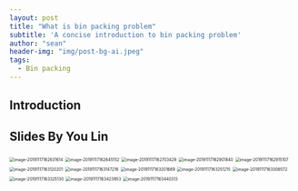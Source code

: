 ```yaml
---
layout: post
title: "What is bin packing problem"
subtitle: 'A concise introduction to bin packing problem'
author: "sean"
header-img: "img/post-bg-ai.jpeg"
tags:
  - Bin packing
---
```


## Introduction







## Slides By You Lin

<img src="https://tva1.sinaimg.cn/large/006y8mN6gy1g91479zhamj31900oy7i4.jpg" alt="image-20191117162631614" style="zoom:50%;" />

<img src="https://tva1.sinaimg.cn/large/006y8mN6gy1g9147i7831j31660oyagm.jpg" alt="image-20191117162645152" style="zoom:50%;" />

<img src="https://tva1.sinaimg.cn/large/006y8mN6gy1g9147tz6agj316c0m8aft.jpg" alt="image-20191117162703429" style="zoom:50%;" />

<img src="https://tva1.sinaimg.cn/large/006y8mN6gy1g9149w3k1wj30wi0naq7d.jpg" alt="image-20191117162901840" style="zoom:50%;" />

<img src="https://tva1.sinaimg.cn/large/006y8mN6gy1g914a4hrqpj31000o445s.jpg" alt="image-20191117162915107" style="zoom:50%;" />

<img src="https://tva1.sinaimg.cn/large/006y8mN6gy1g914ca9mv2j30qy0ksdl9.jpg" alt="image-20191117163120201" style="zoom:50%;" />

<img src="https://tva1.sinaimg.cn/large/006y8mN6gy1g914cr12tbj312k0pc43x.jpg" alt="image-20191117163147216" style="zoom:50%;" />

<img src="https://tva1.sinaimg.cn/large/006y8mN6gy1g914d0flq1j310y0o67ah.jpg" alt="image-20191117163201669" style="zoom:50%;" />

<img src="https://tva1.sinaimg.cn/large/006y8mN6gy1g914dw9pgwj314s0p2qd6.jpg" alt="image-20191117163251215" style="zoom:50%;" />

<img src="https://tva1.sinaimg.cn/large/006y8mN6gy1g914e4i0qqj31540oggtz.jpg" alt="image-20191117163306572" style="zoom:50%;" />

<img src="https://tva1.sinaimg.cn/large/006y8mN6gy1g914egehu3j315a0m40zk.jpg" alt="image-20191117163325130" style="zoom:50%;" />

<img src="https://tva1.sinaimg.cn/large/006y8mN6gy1g914fgop0yj316u0kwdlt.jpg" alt="image-20191117163423953" style="zoom:50%;" />

<img src="https://tva1.sinaimg.cn/large/006y8mN6gy1g914frlmdpj315m0l8gpf.jpg" alt="image-20191117163440313" style="zoom:50%;" />

